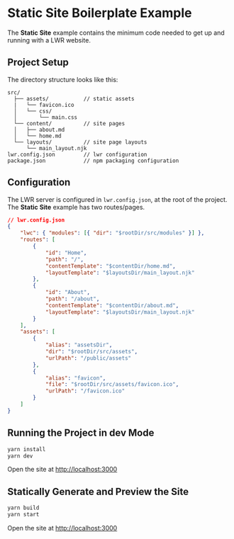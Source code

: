 # Static Site Boilerplate Example

The **Static Site** example contains the minimum code needed to get up and running with a LWR website.

## Project Setup

The directory structure looks like this:

```
src/
  ├── assets/           // static assets
  |   └── favicon.ico
  │   └── css/
  │       └── main.css
  └── content/          // site pages
  │   ├── about.md
  │   └── home.md
  └── layouts/          // site page layouts
      └── main_layout.njk
lwr.config.json         // lwr configuration
package.json            // npm packaging configuration
```

## Configuration

The LWR server is configured in `lwr.config.json`, at the root of the project. The **Static Site** example has two routes/pages.

```json
// lwr.config.json
{
    "lwc": { "modules": [{ "dir": "$rootDir/src/modules" }] },
    "routes": [
        {
            "id": "Home",
            "path": "/",
            "contentTemplate": "$contentDir/home.md",
            "layoutTemplate": "$layoutsDir/main_layout.njk"
        },
        {
            "id": "About",
            "path": "/about",
            "contentTemplate": "$contentDir/about.md",
            "layoutTemplate": "$layoutsDir/main_layout.njk"
        }
    ],
    "assets": [
        {
            "alias": "assetsDir",
            "dir": "$rootDir/src/assets",
            "urlPath": "/public/assets"
        },
        {
            "alias": "favicon",
            "file": "$rootDir/src/assets/favicon.ico",
            "urlPath": "/favicon.ico"
        }
    ]
}
```

## Running the Project in dev Mode

```bash
yarn install
yarn dev
```

Open the site at [http://localhost:3000](http://localhost:3000)

## Statically Generate and Preview the Site

```bash
yarn build
yarn start
```

Open the site at [http://localhost:3000](http://localhost:3000)
